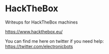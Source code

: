 # HackTheBox

Writeups for HackTheBox machines

https://www.hackthebox.eu/

You can find me here on twitter if you need help:
https://twitter.com/electronicbots
